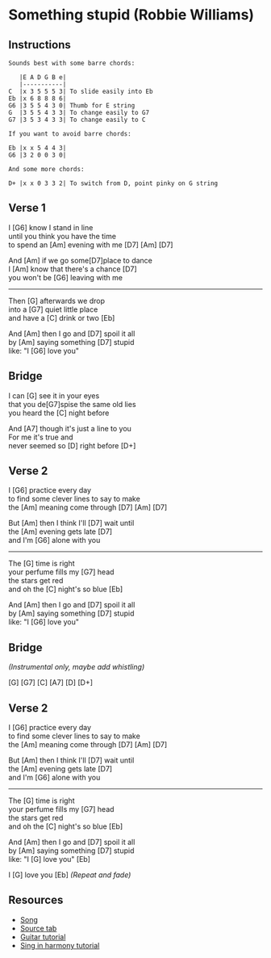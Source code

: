 # Something stupid (Robbie Williams)

## Instructions

```
Sounds best with some barre chords:

   |E A D G B e|
   |-----------|
C  |x 3 5 5 5 3| To slide easily into Eb
Eb |x 6 8 8 8 6|
G6 |3 5 5 4 3 0| Thumb for E string
G  |3 5 5 4 3 3| To change easily to G7
G7 |3 5 3 4 3 3| To change easily to C

If you want to avoid barre chords:

Eb |x x 5 4 4 3|
G6 |3 2 0 0 3 0|

And some more chords:

D+ |x x 0 3 3 2| To switch from D, point pinky on G string
```

## Verse 1

I [G6] know I stand in line  
until you think you have the time  
to spend an [Am] evening with me [D7] [Am] [D7]

And [Am] if we go some[D7]place to dance  
I [Am] know that there's a chance [D7]  
you won't be [G6] leaving with me

---

Then [G] afterwards we drop  
into a [G7] quiet little place  
and have a [C] drink or two [Eb]

And [Am] then I go and [D7] spoil it all  
by [Am] saying something [D7] stupid  
like: "I [G6] love you"

## Bridge

I can [G] see it in your eyes  
that you de[G7]spise the same old lies  
you heard the [C] night before

And [A7] though it's just a line to you  
For me it's true and  
never seemed so [D] right before [D+]

## Verse 2

I [G6] practice every day  
to find some clever lines to say to make  
the [Am] meaning come through [D7] [Am] [D7]

But [Am] then I think I'll [D7] wait until  
the [Am] evening gets late [D7]  
and I'm [G6] alone with you

---

The [G] time is right  
your perfume fills my [G7] head  
the stars get red  
and oh the [C] night's so blue [Eb]

And [Am] then I go and [D7] spoil it all  
by [Am] saying something [D7] stupid  
like: "I [G6] love you"

## Bridge

_(Instrumental only, maybe add whistling)_

[G] [G7] [C] 
[A7] [D] [D+]
 
## Verse 2

I [G6] practice every day  
to find some clever lines to say to make  
the [Am] meaning come through [D7] [Am] [D7]

But [Am] then I think I'll [D7] wait until  
the [Am] evening gets late [D7]  
and I'm [G6] alone with you

---

The [G] time is right  
your perfume fills my [G7] head  
the stars get red  
and oh the [C] night's so blue [Eb]

And [Am] then I go and [D7] spoil it all  
by [Am] saying something [D7] stupid  
like: "I [G] love you" [Eb]

I [G] love you [Eb] _(Repeat and fade)_

## Resources

- [Song](https://www.youtube.com/watch?v=icZHj6DG7ms)
- [Source tab](https://tabs.ultimate-guitar.com/tab/robbie-williams/something-stupid-chords-1186829)
- [Guitar tutorial](https://www.youtube.com/watch?v=pXuxL7pMb7c)
- [Sing in harmony tutorial](https://www.youtube.com/watch?v=eet2ETbsRwU)

